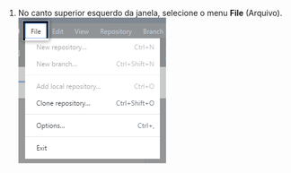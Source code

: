 1. No canto superior esquerdo da janela, selecione o menu **File** (Arquivo). ![Menu do {{ site.data.variables.product.prodname_desktop }} na barra de menu do Windows](/assets/images/help/desktop/windows-select-file-menu.png)
